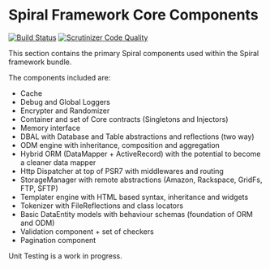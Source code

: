 Spiral Framework Core Components
================================

[![Build Status](https://travis-ci.org/spiral/components.svg?branch=master)](https://travis-ci.org/spiral/components)
[![Scrutinizer Code Quality](https://scrutinizer-ci.com/g/spiral/components/badges/quality-score.png?b=master)](https://scrutinizer-ci.com/g/spiral/components/?branch=master)

This section contains the primary Spiral components used within the Spiral framework bundle.

The components included are:
* Cache
* Debug and Global Loggers
* Encrypter and Randomizer
* Container and set of Core contracts (Singletons and Injectors)
* Memory interface
* DBAL with Database and Table abstractions and reflections (two way)
* ODM engine with inheritance, composition and aggregation
* Hybrid ORM (DataMapper + ActiveRecord) with the potential to become a cleaner data mapper
* Http Dispatcher at top of PSR7 with middlewares and routing
* StorageManager with remote abstractions (Amazon, Rackspace, GridFs, FTP, SFTP)
* Templater engine with HTML based syntax, inheritance and widgets
* Tokenizer with FileReflections and class locators
* Basic DataEntity models with behaviour schemas (foundation of ORM and ODM)
* Validation component + set of checkers
* Pagination component

Unit Testing is a work in progress.
